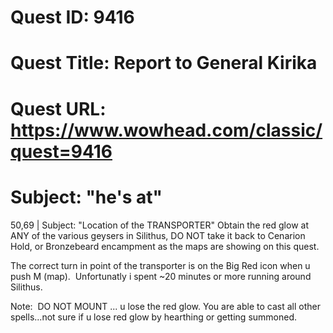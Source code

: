 # Quest ID: 9416
# Quest Title: Report to General Kirika
# Quest URL: https://www.wowhead.com/classic/quest=9416
# Subject: "he's at"
50,69 | Subject: "Location of the TRANSPORTER"
Obtain the red glow at ANY of the various geysers in Silithus, DO NOT take it back to Cenarion Hold, or Bronzebeard encampment as the maps are showing on this quest.

The correct turn in point of the transporter is on the Big Red icon when u push M (map).  Unfortunatly i spent ~20 minutes or more running around Silithus.

Note:  DO NOT MOUNT ... u lose the red glow.
You are able to cast all other spells...not sure if u lose red glow by hearthing or getting summoned.